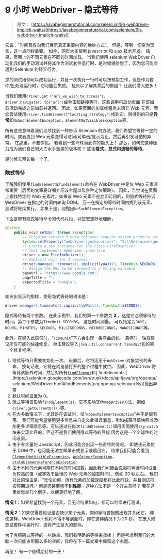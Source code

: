 # 9 小时 WebDriver – 隐式等待

> 原文： [https://javabeginnerstutorial.com/selenium/9h-webdriver-implicit-waits/](https://javabeginnerstutorial.com/selenium/9h-webdriver-implicit-waits/)

它说：“时间具有向我们展示真正重要内容的绝妙方式”。 但是，等到一切变为现实，这一点同样重要。 如今，网页大多使用 javascript 和 ajax 技术开发。 结果，页面上的不同元素在不同的时间加载。 当我们使用 selenium WebDriver 自动化我们的手动测试并将其作为测试套件运行时，是时候提防您了，因为您可能会遇到 Selenium 的怪异行为。

您的测试用例可以成功运行，并且一次执行一行时可以按预期工作，但是作为套件/批处理运行时，它可能会失败。 挠头以了解其背后的原因？ 让我们潜入更多！

当我们使用`driver.get（"url_we_wish_to_access")`，`driver.navigate().to("url")`或单击超链接等时，这些调用将启动页面 在该加载活动完成之前加载并返回。 因此，如果页面的加载线程尚未填充 Web 元素，而您尝试使用`driver.findElement("locating_strategy")`找到它，则得到的只是**异常**即`NoSuchElementException`，`ElementNotVisibleException`等。

所有这些意味着我们必须找到一种告诉 Selenium 的方法，我们希望它等待一定的时间，或者直到 Web 元素变得可访问/可单击/显示为止，然后再引发可怕的异常。 在那里，不要惊慌。 我看到一些汗珠滴到你的额头上！ 那么，如何使这种压力成为我们自己的大力水手菠菜的版本呢？ 感谢**隐式，显式和流畅的等待**。

是时候去拜访每一个了。

### 隐式等待

了解我们使用`findElement`或`findElements`命令在 WebDriver 中定位 Web 元素非常重要（后面的文章将详细介绍该主题以及各种定位策略）。 因此，当尝试在页面上查找特定的 Web 元素时，如果该 Web 元素不是立即可用的，则隐式等待告诉 WebDriver 在指定的时间内轮询 DOM。 万一在指定的等待时间内找到该元素，测试将继续执行。 如果不是，则抛出`NoSuchElementException`。

下面是带有隐式等待命令的代码片段，以使您更好地理解，

```java
@Before
	public void setUp() throws Exception{
		// Selenium version 3 beta releases require system property set up
		System.setProperty("webdriver.gecko.driver", "E:\\Selenium\\geckodriver-v0.10.0-win64\\geckodriver.exe");
		// Create a new instance for the class FirefoxDriver
		// that implements WebDriver interface
		driver = new FirefoxDriver();
		// Implicit wait for 3 seconds
		driver.manage().timeouts().implicitlyWait(3, TimeUnit.SECONDS);
		// Assign the URL to be invoked to a String variable
		baseUrl = "https://www.google.com";
		pageTitle = "";
		expectedTitle = "Google";
	} 
```

如突出显示的那样，使用隐式等待的语法是：

```java
driver.manage().timeouts().implicitlyWait(3, TimeUnit.SECONDS);
```

隐式等待有两个参数。 在此示例中，我们的第一个参数为 **3** ，这是它必须等待的时间，第二个参数为`TimeUnit.SECONDS`。 这是时间测量。 可以指定为`DAYS`，`HOURS`，`MINUTES`，`SECONDS`，`MILLISECONDS`，`MICROSECONDS`，`NANOSECONDS`等。

此外，在键入此语句时，“`TimeUnit`”下方会出现一条弯曲的线。 悬停时，蚀将建议所有可能的快速修复。 单击建议导入`java.util.concurrent.TimeUnit`包的第一个修复程序。

1.  隐式等待只需要初始化一次。 设置后，它将适用于`WebDriver`对象实例的寿命。 换句话说，它将在浏览器打开的整个过程中就位。 因此，WebDriver 将等待该额外时间，然后对所有[`findElement`](https://selenium.googlecode.com/svn/trunk/docs/api/java/org/openqa/selenium/WebDriver.html#findElement(org.openqa.selenium.By))和[`findElements`](https://selenium.googlecode.com/svn/trunk/docs/api/java/org/openqa/selenium/WebDriver.html#findElements(org.openqa.selenium.By))抛出异常
2.  默认时间设置为 0。
3.  隐式等待仅影响`finddElement(s)`，它不影响其他`WebDriver`方法，例如`driver.getCurrentUrl()`等。
4.  在大多数情况下，尤其是在调试时，仅“`NoSuchElementException`”并不是很有用。 我们可能希望使用更多信息来自定义此错误消息，例如捕获屏幕快照或添加更多详细信息等。可以通过在每次`finddElement(s)`调用周围使用`try-catch`块来实现此目的，但这不是我们使用隐式等待的目标 因为这是一个全球性的时间设置。
5.  由于有大量的 JavaScript，因此可能会出现一些奇怪的情况。 即使该元素位于 DOM 中，也可能无法立即单击或显示或启用它。 结果我们可能会看到[`ElementNotVisibleException`](https://selenium.googlecode.com/svn/trunk/docs/api/java/org/openqa/selenium/ElementNotVisibleException.html)，[`WebDriverException`](https://selenium.googlecode.com/svn/trunk/docs/api/java/org/openqa/selenium/WebDriverException.html)，[`StaleElementReferenceException`](https://selenium.googlecode.com/svn/trunk/docs/api/java/org/openqa/selenium/StaleElementReferenceException.html)
6.  由于不同的元素可能在不同的时间加载，因此我们可能会说服将等待时间设置为较高的值（或等效于最慢的 Web 元素的加载时间），例如 20 秒左右。 我们对此的理由是，“无论如何，所有元素的加载速度都将比此时快，并且测试将按预期进行。” 但是您甚至猜不到**性能** - 这种方法不是一个好主意吗？ 我在这里给您举几个例子，以便更好地了解，

**情况 1**：如果希望找到一个元素，但无论结果如何，都可以继续进行测试。

**情况 2**：如果仅需要验证是否缺少某个元素，例如等待警报框出现并关闭它。 即使这样，WebDriver 也将不得不等到超时，即在这种情况下为 20 秒。 在庞大的测试套件中运行时，这将产生巨大的影响。

为了克服隐式等待的一些缺点，我们有明确的等待来救援！ 但是考虑到我们的大脑一次只能占用那么多的空间，我将在下一篇文章中保留这个主题。

再见！ 有一个值得期待的一天！

